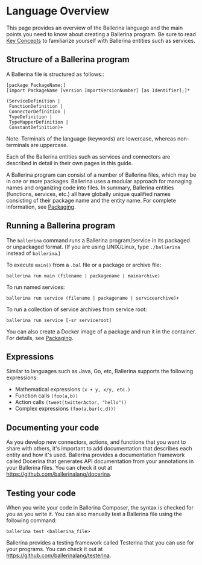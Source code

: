 # Language Overview

This page provides an overview of the Ballerina language and the main points you need to know about creating a Ballerina program. Be sure to read [Key Concepts](../key-concepts.md) to familiarize yourself with Ballerina entities such as services.

## Structure of a Ballerina program

A Ballerina file is structured as follows::

```
[package PackageName;]
[import PackageName [version ImportVersionNumber] [as Identifier];]*

(ServiceDefinition |
 FunctionDefinition |
 ConnectorDefinition |
 TypeDefinition |
 TypeMapperDefinition |
 ConstantDefinition)+
```

Note: Terminals of the language (keywords) are lowercase, whereas non-terminals are uppercase.

Each of the Ballerina entities such as services and connectors are described in detail in their own pages in this guide.

A Ballerina program can consist of a number of Ballerina files, which may be in one or more packages. Ballerina uses a modular approach for managing names and organizing code into files. In summary, Ballerina entities (functions, services, etc.) all have globally unique qualified names consisting of their package name and the entity name. For complete information, see [Packaging](packaging.md).

## Running a Ballerina program

The `ballerina` command runs a Ballerina program/service in its packaged or unpackaged format. (If you are using UNIX/Linux, type `./ballerina` instead of `ballerina`.)

To execute `main()` from a `.bal` file or a package or archive file:

```
ballerina run main (filename | packagename | mainarchive)
```

To run named services:

```
ballerina run service (filename | packagename | servicearchive)+ 
```

To run a collection of service archives from service root:

```
ballerina run service [-sr serviceroot]
```

You can also create a Docker image of a package and run it in the container. For details, see [Packaging](packaging.md). 

## Expressions
Similar to languages such as Java, Go, etc, Ballerina supports the following expressions: 

* Mathematical expressions `(x + y, x/y, etc.)`
* Function calls `(foo(a,b))`
* Action calls `(tweet(twitterActor, "hello"))`
* Complex expressions `(foo(a,bar(c,d)))`

## Documenting your code

As you develop new connectors, actions, and functions that you want to share with others, it's important to add documentation that describes each entity and how it's used. Ballerina provides a documentation framework called Docerina that generates API documentation from your annotations in your Ballerina files. You can check it out at https://github.com/ballerinalang/docerina. 

## Testing your code

When you write your code in Ballerina Composer, the syntax is checked for you as you write it. You can also manually test a Ballerina file using the following command:

```
ballerina test <ballerina_file>

```
Ballerina provides a testing framework called Testerina that you can use for your programs. You can check it out at https://github.com/ballerinalang/testerina. 
